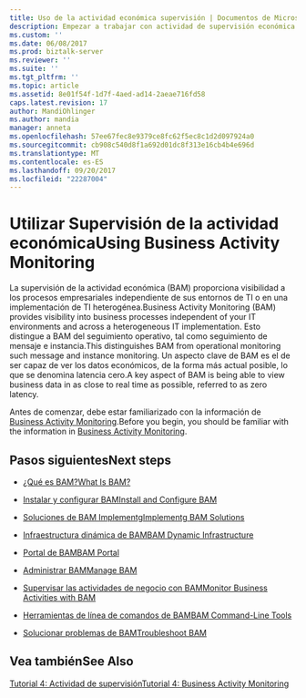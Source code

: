 ```yaml
---
title: Uso de la actividad económica supervisión | Documentos de Microsoft
description: Empezar a trabajar con actividad de supervisión económica (BAM) en BizTalk Server
ms.custom: ''
ms.date: 06/08/2017
ms.prod: biztalk-server
ms.reviewer: ''
ms.suite: ''
ms.tgt_pltfrm: ''
ms.topic: article
ms.assetid: 8e01f54f-1d7f-4aed-ad14-2aeae716fd58
caps.latest.revision: 17
author: MandiOhlinger
ms.author: mandia
manager: anneta
ms.openlocfilehash: 57ee67fec8e9379ce8fc62f5ec8c1d2d097924a0
ms.sourcegitcommit: cb908c540d8f1a692d01dc8f313e16cb4b4e696d
ms.translationtype: MT
ms.contentlocale: es-ES
ms.lasthandoff: 09/20/2017
ms.locfileid: "22287004"
---
```

# <a name="using-business-activity-monitoring"></a><span data-ttu-id="428f1-103">Utilizar Supervisión de la actividad económica</span><span class="sxs-lookup"><span data-stu-id="428f1-103">Using Business Activity Monitoring</span></span>
<span data-ttu-id="428f1-104">La supervisión de la actividad económica (BAM) proporciona visibilidad a los procesos empresariales independiente de sus entornos de TI o en una implementación de TI heterogénea.</span><span class="sxs-lookup"><span data-stu-id="428f1-104">Business Activity Monitoring (BAM) provides visibility into business processes independent of your IT environments and across a heterogeneous IT implementation.</span></span> <span data-ttu-id="428f1-105">Esto distingue a BAM del seguimiento operativo, tal como seguimiento de mensaje e instancia.</span><span class="sxs-lookup"><span data-stu-id="428f1-105">This distinguishes BAM from operational monitoring such message and instance monitoring.</span></span> <span data-ttu-id="428f1-106">Un aspecto clave de BAM es el de ser capaz de ver los datos económicos, de la forma más actual posible, lo que se denomina latencia cero.</span><span class="sxs-lookup"><span data-stu-id="428f1-106">A key aspect of BAM is being able to view business data in as close to real time as possible, referred to as zero latency.</span></span>  
  
 <span data-ttu-id="428f1-107">Antes de comenzar, debe estar familiarizado con la información de [Business Activity Monitoring](../core/business-activity-monitoring.md).</span><span class="sxs-lookup"><span data-stu-id="428f1-107">Before you begin, you should be familiar with the information in [Business Activity Monitoring](../core/business-activity-monitoring.md).</span></span>  
  
## <a name="next-steps"></a><span data-ttu-id="428f1-108">Pasos siguientes</span><span class="sxs-lookup"><span data-stu-id="428f1-108">Next steps</span></span>
  
-   [<span data-ttu-id="428f1-109">¿Qué es BAM?</span><span class="sxs-lookup"><span data-stu-id="428f1-109">What Is BAM?</span></span>](../core/what-is-bam.md)  
  
-   [<span data-ttu-id="428f1-110">Instalar y configurar BAM</span><span class="sxs-lookup"><span data-stu-id="428f1-110">Install and Configure BAM</span></span>](../core/installing-and-configuring-bam.md)  
  
-   [<span data-ttu-id="428f1-111">Soluciones de BAM Implementg</span><span class="sxs-lookup"><span data-stu-id="428f1-111">Implementg BAM Solutions</span></span>](../core/implementing-bam-solutions.md)  
  
-   [<span data-ttu-id="428f1-112">Infraestructura dinámica de BAM</span><span class="sxs-lookup"><span data-stu-id="428f1-112">BAM Dynamic Infrastructure</span></span>](../core/bam-dynamic-infrastructure.md)  
  
-   [<span data-ttu-id="428f1-113">Portal de BAM</span><span class="sxs-lookup"><span data-stu-id="428f1-113">BAM Portal</span></span>](../core/bam-portal.md)  
  
-   [<span data-ttu-id="428f1-114">Administrar BAM</span><span class="sxs-lookup"><span data-stu-id="428f1-114">Manage BAM</span></span>](../core/managing-bam.md)  
  
-   [<span data-ttu-id="428f1-115">Supervisar las actividades de negocio con BAM</span><span class="sxs-lookup"><span data-stu-id="428f1-115">Monitor Business Activities with BAM</span></span>](../core/monitoring-business-activities-with-bam.md)  

-   [<span data-ttu-id="428f1-116">Herramientas de línea de comandos de BAM</span><span class="sxs-lookup"><span data-stu-id="428f1-116">BAM Command-Line Tools</span></span>](bam-command-line-tools.md)
  
-   [<span data-ttu-id="428f1-117">Solucionar problemas de BAM</span><span class="sxs-lookup"><span data-stu-id="428f1-117">Troubleshoot BAM</span></span>](../core/troubleshooting-bam.md)  
  
## <a name="see-also"></a><span data-ttu-id="428f1-118">Vea también</span><span class="sxs-lookup"><span data-stu-id="428f1-118">See Also</span></span>  
 [<span data-ttu-id="428f1-119">Tutorial 4: Actividad de supervisión</span><span class="sxs-lookup"><span data-stu-id="428f1-119">Tutorial 4: Business Activity Monitoring</span></span>](http://msdn.microsoft.com/library/81d5e768-f8a6-4eb0-8e6c-64db47455476)